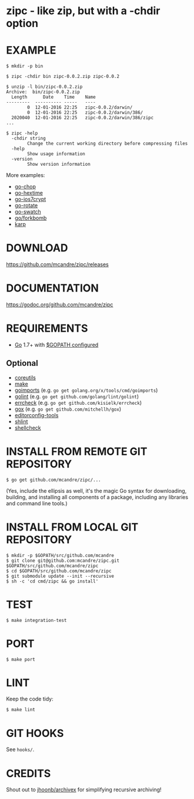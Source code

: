 # zipc - like zip, but with a -chdir option

# EXAMPLE

```
$ mkdir -p bin

$ zipc -chdir bin zipc-0.0.2.zip zipc-0.0.2

$ unzip -l bin/zipc-0.0.2.zip
Archive:  bin/zipc-0.0.2.zip
  Length      Date    Time    Name
---------  ---------- -----   ----
        0  12-01-2016 22:25   zipc-0.0.2/darwin/
        0  12-01-2016 22:25   zipc-0.0.2/darwin/386/
  2020040  12-01-2016 22:25   zipc-0.0.2/darwin/386/zipc
...

$ zipc -help
  -chdir string
        Change the current working directory before compressing files
  -help
        Show usage information
  -version
        Show version information
```

More examples:

* [go-chop](https://github.com/mcandre/go-chop)
* [go-hextime](https://github.com/mcandre/go-hextime)
* [go-ios7crypt](https://github.com/mcandre/go-ios7crypt)
* [go-rotate](https://github.com/mcandre/go-rotate)
* [go-swatch](https://github.com/mcandre/go-swatch)
* [go/forkbomb](https://github.com/mcandre/forkbombs/tree/master/go/forkbomb)
* [karp](https://github.com/mcandre/karp)

# DOWNLOAD

https://github.com/mcandre/zipc/releases

# DOCUMENTATION

https://godoc.org/github.com/mcandre/zipc

# REQUIREMENTS

* [Go](https://golang.org) 1.7+ with [$GOPATH configured](https://gist.github.com/mcandre/ef73fb77a825bd153b7836ddbd9a6ddc)

## Optional

* [coreutils](https://www.gnu.org/software/coreutils/coreutils.html)
* [make](https://www.gnu.org/software/make/)
* [goimports](https://godoc.org/golang.org/x/tools/cmd/goimports) (e.g. `go get golang.org/x/tools/cmd/goimports`)
* [golint](https://github.com/golang/lint) (e.g. `go get github.com/golang/lint/golint`)
* [errcheck](https://github.com/kisielk/errcheck) (e.g. `go get github.com/kisielk/errcheck`)
* [gox](https://github.com/mitchellh/gox) (e.g. `go get github.com/mitchellh/gox`)
* [editorconfig-tools](https://www.npmjs.com/package/editorconfig-tools)
* [shlint](https://rubygems.org/gems/shlint)
* [shellcheck](http://hackage.haskell.org/package/ShellCheck)

# INSTALL FROM REMOTE GIT REPOSITORY

```
$ go get github.com/mcandre/zipc/...
```

(Yes, include the ellipsis as well, it's the magic Go syntax for downloading, building, and installing all components of a package, including any libraries and command line tools.)

# INSTALL FROM LOCAL GIT REPOSITORY

```
$ mkdir -p $GOPATH/src/github.com/mcandre
$ git clone git@github.com:mcandre/zipc.git $GOPATH/src/github.com/mcandre/zipc
$ cd $GOPATH/src/github.com/mcandre/zipc
$ git submodule update --init --recursive
$ sh -c 'cd cmd/zipc && go install'
```

# TEST

```
$ make integration-test
```

# PORT

```
$ make port
```

# LINT

Keep the code tidy:

```
$ make lint
```

# GIT HOOKS

See `hooks/`.

# CREDITS

Shout out to [jhoonb/archivex](https://github.com/jhoonb/archivex) for simplifying recursive archiving!
